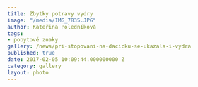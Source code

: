 ```yaml
---
title: Zbytky potravy vydry
image: "/media/IMG_7835.JPG"
author: Kateřina Poledníková
tags:
- pobytové znaky
gallery: /news/pri-stopovani-na-dacicku-se-ukazala-i-vydra
published: true
date: 2017-02-05 10:09:44.000000000 Z
category: gallery
layout: photo
---
```

